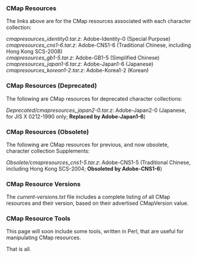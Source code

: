 ### CMap Resources

The links above are for the CMap resources associated with each character collection:

*cmapresources_identity0.tar.z*: Adobe-Identity-0 (Special Purpose)  
*cmapresources_cns1-6.tar.z*: Adobe-CNS1-6 (Traditional Chinese, including Hong Kong SCS-2008)  
*cmapresources_gb1-5.tar.z*: Adobe-GB1-5 (Simplified Chinese)  
*cmapresources_japan1-6.tar.z*: Adobe-Japan1-6 (Japanese)  
*cmapresources_korean1-2.tar.z*: Adobe-Korea1-2 (Korean)

### CMap Resources (Deprecated)

The following are CMap resources for deprecated character collections:

*Deprecated/cmapresources_japan2-0.tar.z*: Adobe-Japan2-0 (Japanese, for JIS X 0212-1990 only; **Replaced by Adobe-Japan1-6**)

### CMap Resources (Obsolete)

The following are CMap resources for previous, and now obsolete, character collection Supplements:

*Obsolete/cmapresources_cns1-5.tar.z*: Adobe-CNS1-5 (Traditional Chinese, including Hong Kong SCS-2004; **Obsoleted by Adobe-CNS1-6**)

### CMap Resource Versions

The *current-versions.txt* file includes a complete listing of all CMap resources and their version, based on their advertised CMapVersion value.

### CMap Resource Tools

This page will soon include some tools, written in Perl, that are useful for manipulating CMap resources.

That is all.
